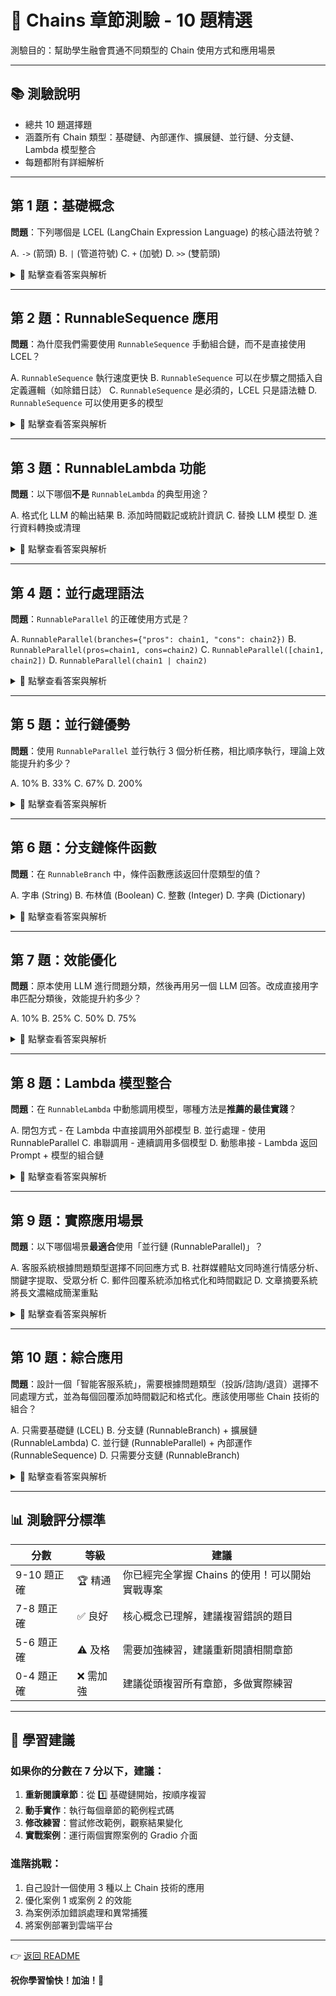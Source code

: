 # 📝 Chains 章節測驗 - 10 題精選

測驗目的：幫助學生融會貫通不同類型的 Chain 使用方式和應用場景

---

## 📚 測驗說明

- 總共 10 題選擇題
- 涵蓋所有 Chain 類型：基礎鏈、內部運作、擴展鏈、並行鏈、分支鏈、Lambda 模型整合
- 每題都附有詳細解析

---

## 第 1 題：基礎概念

**問題**：下列哪個是 LCEL (LangChain Expression Language) 的核心語法符號？

A. `->` (箭頭)
B. `|` (管道符號)
C. `+` (加號)
D. `>>` (雙箭頭)

<details>
<summary>📖 點擊查看答案與解析</summary>

**答案：B**

**解析**：
LCEL 使用管道符號 `|` 來串接不同的元件，表示「將左邊元件的輸出傳遞給右邊元件」。

```python
# 正確的 LCEL 語法
chain = prompt_template | model | StrOutputParser()
```

這種語法類似於 Unix 命令列的 pipe 概念，非常直觀且易讀。

**相關章節**：1️⃣ 基礎鏈
</details>

---

## 第 2 題：RunnableSequence 應用

**問題**：為什麼我們需要使用 `RunnableSequence` 手動組合鏈，而不是直接使用 LCEL？

A. `RunnableSequence` 執行速度更快
B. `RunnableSequence` 可以在步驟之間插入自定義邏輯（如除錯日誌）
C. `RunnableSequence` 是必須的，LCEL 只是語法糖
D. `RunnableSequence` 可以使用更多的模型

<details>
<summary>📖 點擊查看答案與解析</summary>

**答案：B**

**解析**：
`RunnableSequence` 的主要優勢是提供**精細控制**，可以在任何步驟之間插入自定義邏輯：

```python
# 手動組合可以添加除錯日誌
chain = RunnableSequence(
    first=add_debug_log("開始"),
    middle=[format_prompt, add_debug_log("格式化完成"), invoke_model],
    last=parse_output
)
```

**使用場景**：
- 開發階段需要詳細除錯
- 效能監控
- 錯誤處理
- 學習 LangChain 內部機制

**相關章節**：2️⃣ 鏈的內部運作
</details>

---

## 第 3 題：RunnableLambda 功能

**問題**：以下哪個**不是** `RunnableLambda` 的典型用途？

A. 格式化 LLM 的輸出結果
B. 添加時間戳記或統計資訊
C. 替換 LLM 模型
D. 進行資料轉換或清理

<details>
<summary>📖 點擊查看答案與解析</summary>

**答案：C**

**解析**：
`RunnableLambda` 用於在鏈中添加自定義的處理邏輯，但**不用於替換 LLM 模型**。

**正確用途**：
```python
# ✅ 格式化輸出
format_email = RunnableLambda(lambda x: f"親愛的客戶，\n\n{x}\n\n客服團隊")

# ✅ 添加統計資訊
add_stats = RunnableLambda(lambda x: f"{x}\n字數：{len(x)}")

# ✅ 資料轉換
clean_data = RunnableLambda(lambda x: x.strip().lower())
```

**錯誤用途**：
```python
# ❌ 不要用來替換模型
# 模型應該直接在鏈中定義
chain = prompt | model | parser  # 正確
```

**相關章節**：3️⃣ 擴展鏈
</details>

---

## 第 4 題：並行處理語法

**問題**：`RunnableParallel` 的正確使用方式是？

A. `RunnableParallel(branches={"pros": chain1, "cons": chain2})`
B. `RunnableParallel(pros=chain1, cons=chain2)`
C. `RunnableParallel([chain1, chain2])`
D. `RunnableParallel(chain1 | chain2)`

<details>
<summary>📖 點擊查看答案與解析</summary>

**答案：B**

**解析**：
`RunnableParallel` 直接使用鍵值對參數，**不需要** `branches={}` 包裝。

**正確寫法**：
```python
# ✅ 正確
parallel = RunnableParallel(
    pros=pros_chain,
    cons=cons_chain
)

# 輸出格式：{"pros": "...", "cons": "..."}
```

**錯誤寫法**：
```python
# ❌ 錯誤 - 不要使用 branches={}
parallel = RunnableParallel(
    branches={"pros": pros_chain, "cons": cons_chain}
)
```

**相關章節**：4️⃣ 並行鏈
</details>

---

## 第 5 題：並行鏈優勢

**問題**：使用 `RunnableParallel` 並行執行 3 個分析任務，相比順序執行，理論上效能提升約多少？

A. 10%
B. 33%
C. 67%
D. 200%

<details>
<summary>📖 點擊查看答案與解析</summary>

**答案：C**

**解析**：
並行執行 3 個任務時，總時間約等於最慢任務的時間，相比順序執行（3個任務時間相加），效能提升約 **67%**。

**計算方式**：
```
順序執行時間 = T1 + T2 + T3 (假設每個任務都是 T)
順序執行時間 = 3T

並行執行時間 = max(T1, T2, T3) (假設相等)
並行執行時間 = T

效能提升 = (3T - T) / 3T = 2T / 3T ≈ 67%
```

**實際範例**：
```python
# 順序執行：約需 6 秒
result1 = chain1.invoke(input)  # 2秒
result2 = chain2.invoke(input)  # 2秒
result3 = chain3.invoke(input)  # 2秒

# 並行執行：約需 2 秒
parallel = RunnableParallel(
    r1=chain1, r2=chain2, r3=chain3
)
results = parallel.invoke(input)  # 2秒
```

**相關章節**：4️⃣ 並行鏈
</details>

---

## 第 6 題：分支鏈條件函數

**問題**：在 `RunnableBranch` 中，條件函數應該返回什麼類型的值？

A. 字串 (String)
B. 布林值 (Boolean)
C. 整數 (Integer)
D. 字典 (Dictionary)

<details>
<summary>📖 點擊查看答案與解析</summary>

**答案：B**

**解析**：
`RunnableBranch` 的條件函數必須返回 **Boolean (True/False)**，用來判斷是否選擇該分支。

**正確寫法**：
```python
branches = RunnableBranch(
    # ✅ 返回 True/False
    (lambda x: "投訴" in x.get("question", ""), complaint_chain),
    (lambda x: "退貨" in x.get("question", ""), refund_chain),
    default_chain
)
```

**錯誤寫法**：
```python
# ❌ 不要返回字串
(lambda x: "投訴類型", complaint_chain)  # 錯誤

# ❌ 不要返回整數
(lambda x: 1 if "投訴" in x else 0, complaint_chain)  # 錯誤
```

**最佳實踐**：
```python
# 使用 .get() 安全地取值，避免 KeyError
lambda x: "投訴" in x.get("question", "")
```

**相關章節**：5️⃣ 分支鏈
</details>

---

## 第 7 題：效能優化

**問題**：原本使用 LLM 進行問題分類，然後再用另一個 LLM 回答。改成直接用字串匹配分類後，效能提升約多少？

A. 10%
B. 25%
C. 50%
D. 75%

<details>
<summary>📖 點擊查看答案與解析</summary>

**答案：C**

**解析**：
減少一次 LLM 調用，效能提升約 **50%**（從 2 次調用減少到 1 次調用）。

**優化前**（需要 2 次 LLM 調用）：
```python
# ❌ 效率低
classification_chain = classification_template | model | StrOutputParser()
chain = classification_chain | branches
# 第1次：用 LLM 分類
# 第2次：用 LLM 回答
```

**優化後**（只需 1 次 LLM 調用）：
```python
# ✅ 效率高
chain = branches  # 直接使用字串匹配分類
# 第1次：字串匹配（幾乎即時）
# 第2次：用 LLM 回答
```

**額外好處**：
- 降低 API 使用成本（減少 50%）
- 減少回應時間（減少約 50%）
- 更穩定（減少一個可能失敗的環節）

**相關章節**：5️⃣ 分支鏈
</details>

---

## 第 8 題：Lambda 模型整合

**問題**：在 `RunnableLambda` 中動態調用模型，哪種方法是**推薦的最佳實踐**？

A. 閉包方式 - 在 Lambda 中直接調用外部模型
B. 並行處理 - 使用 RunnableParallel
C. 串聯調用 - 連續調用多個模型
D. 動態串接 - Lambda 返回 Prompt + 模型的組合鏈

<details>
<summary>📖 點擊查看答案與解析</summary>

**答案：D**

**解析**：
**動態串接**是最佳實踐，讓 Lambda 只負責準備 Prompt，然後串接模型調用。

**推薦方式**（動態串接）：
```python
# ✅ 最佳實踐
def prepare_prompt(input_dict):
    # 根據內容動態調整
    if "urgent" in input_dict:
        focus = "請特別注意緊急性"
    else:
        focus = "請評估整體品質"
    return {"email": input_dict["email"], "focus": focus}

chain = (
    RunnableLambda(prepare_prompt)
    | quality_prompt
    | model
    | StrOutputParser()
)
```

**其他方法的問題**：
- **閉包方式**：代碼可讀性較差
- **並行處理**：適用於多個獨立分析，非所有情況
- **串聯調用**：結構清晰但執行時間較長

**相關章節**：6️⃣ Lambda 模型整合
</details>

---

## 第 9 題：實際應用場景

**問題**：以下哪個場景**最適合**使用「並行鏈 (RunnableParallel)」？

A. 客服系統根據問題類型選擇不同回應方式
B. 社群媒體貼文同時進行情感分析、關鍵字提取、受眾分析
C. 郵件回覆系統添加格式化和時間戳記
D. 文章摘要系統將長文濃縮成簡潔重點

<details>
<summary>📖 點擊查看答案與解析</summary>

**答案：B**

**解析**：
並行鏈適合**同時執行多個獨立的分析任務**，社群媒體貼文分析是典型場景。

**為什麼選 B**：
```python
# ✅ 完美的並行鏈場景
parallel_analysis = RunnableParallel(
    sentiment=sentiment_chain,      # 情感分析
    keywords=keywords_chain,         # 關鍵字提取
    audience=audience_chain,         # 受眾分析
    improvement=improvement_chain    # 改善建議
)
# 4 個任務同時執行，效率提升 75%
```

**其他選項應該使用**：
- **A. 客服系統** → 使用「分支鏈 (RunnableBranch)」
- **C. 郵件格式化** → 使用「擴展鏈 (RunnableLambda)」
- **D. 文章摘要** → 使用「基礎鏈 (LCEL)」

**相關章節**：4️⃣ 並行鏈
</details>

---

## 第 10 題：綜合應用

**問題**：設計一個「智能客服系統」，需要根據問題類型（投訴/諮詢/退貨）選擇不同處理方式，並為每個回覆添加時間戳記和格式化。應該使用哪些 Chain 技術的組合？

A. 只需要基礎鏈 (LCEL)
B. 分支鏈 (RunnableBranch) + 擴展鏈 (RunnableLambda)
C. 並行鏈 (RunnableParallel) + 內部運作 (RunnableSequence)
D. 只需要分支鏈 (RunnableBranch)

<details>
<summary>📖 點擊查看答案與解析</summary>

**答案：B**

**解析**：
需要**組合使用**兩種 Chain 技術：

**1. 分支鏈 (RunnableBranch)** - 根據問題類型選擇處理方式
```python
customer_service_branch = RunnableBranch(
    (lambda x: "投訴" in x.get("question", ""), complaint_template | model),
    (lambda x: "退貨" in x.get("question", ""), refund_template | model),
    inquiry_template | model  # 預設：產品諮詢
)
```

**2. 擴展鏈 (RunnableLambda)** - 添加時間戳記和格式化
```python
def format_response(reply):
    return f"""
    時間：{datetime.now()}
    ────────────────
    {reply}
    ────────────────
    客服團隊
    """

format_chain = RunnableLambda(format_response)
```

**完整組合**：
```python
complete_chain = (
    customer_service_branch  # 分支選擇
    | format_chain          # 格式化
)
```

**為什麼不選其他選項**：
- **A**：基礎鏈無法處理條件分支
- **C**：並行鏈用於同時執行多個任務，不適合條件選擇
- **D**：缺少格式化功能

**相關章節**：案例 1 - 智能客服系統
</details>

---

## 📊 測驗評分標準

| 分數 | 等級 | 建議 |
|------|------|------|
| 9-10 題正確 | 🏆 精通 | 你已經完全掌握 Chains 的使用！可以開始實戰專案 |
| 7-8 題正確 | ✅ 良好 | 核心概念已理解，建議複習錯誤的題目 |
| 5-6 題正確 | ⚠️ 及格 | 需要加強練習，建議重新閱讀相關章節 |
| 0-4 題正確 | ❌ 需加強 | 建議從頭複習所有章節，多做實際練習 |

---

## 🎯 學習建議

### 如果你的分數在 7 分以下，建議：

1. **重新閱讀章節**：從 1️⃣ 基礎鏈開始，按順序複習
2. **動手實作**：執行每個章節的範例程式碼
3. **修改練習**：嘗試修改範例，觀察結果變化
4. **實戰案例**：運行兩個實際案例的 Gradio 介面

### 進階挑戰：

1. 自己設計一個使用 3 種以上 Chain 技術的應用
2. 優化案例 1 或案例 2 的效能
3. 為案例添加錯誤處理和異常捕獲
4. 將案例部署到雲端平台

---

👉 [返回 README](README.md)

**祝你學習愉快！加油！💪**
